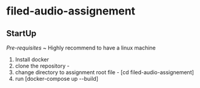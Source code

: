 # filed-audio-assignement


## StartUp
*Pre-requisites*
~ Highly recommend to have a linux machine
1. Install docker
2. clone the repository - 
3. change directory to assignment root file - [cd filed-audio-assignement]
4. run [docker-compose up --build]
